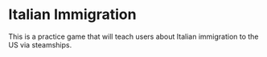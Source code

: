 # Italian Immigration

This is a practice game that will teach users about Italian immigration to the US via steamships.
